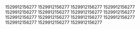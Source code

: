 1529912156277
1529912156277
1529912156277
1529912156277
1529912156277
1529912156277
1529912156277
1529912156277
1529912156277
1529912156277
1529912156277
1529912156277
1529912156277
1529912156277
1529912156277